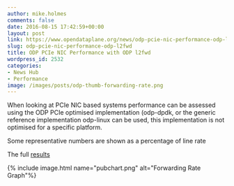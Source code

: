 ```yaml
---
author: mike.holmes
comments: false
date: 2016-08-15 17:42:59+00:00
layout: post
link: https://www.opendataplane.org/news/odp-pcie-nic-performance-odp-l2fwd/
slug: odp-pcie-nic-performance-odp-l2fwd
title: ODP PCIe NIC Performance with ODP l2fwd
wordpress_id: 2532
categories:
- News Hub
- Performance
image: /images/posts/odp-thumb-forwarding-rate.png
---
```

When looking at PCIe NIC based systems performance can be assessed using the ODP PCIe optimised implementation (odp-dpdk, or the generic reference implementation odp-linux can be used, this implementation is not optimised for a specific platform.

Some representative numbers are shown as a percentage of line rate

The full [results](https://docs.google.com/spreadsheets/d/1srNX-OuXNazhca0tNkewCPEZdIM22JJ25XmAs-T5nL8/edit?usp=sharing)

{% include image.html name="pubchart.png" alt="Forwarding Rate Graph"%}
